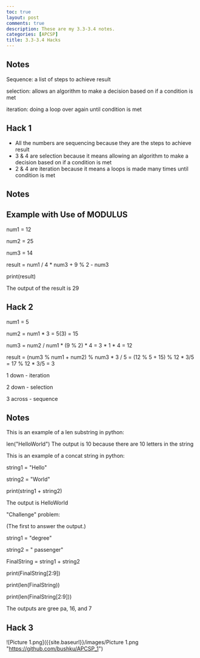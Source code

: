 ```yaml
---
toc: true
layout: post
comments: true
description: These are my 3.3-3.4 notes.
categories: [APCSP]
title: 3.3-3.4 Hacks
---
```

## Notes
Sequence: a list of steps to achieve result

selection: allows an algorithm to make a decision based on if a condition is met

iteration: doing a loop over again until condition is met
## Hack 1
 - All the numbers are sequencing because they are the steps to achieve result
 - 3 & 4 are selection because it means allowing an algorithm to make a decision based on if a condition is met
 - 2 & 4 are iteration because it means a loops is made many times until condition is met
## Notes
## Example with Use of MODULUS 

num1 = 12

num2 = 25

num3 = 14

result = num1 / 4 * num3 + 9 % 2 - num3

print(result)

The output of the result is 29

## Hack 2
num1 = 5

num2 = num1 * 3 = 5(3) = 15

num3 = num2 / num1 * (9 % 2) * 4 = 3 * 1 * 4 = 12

result = (num3 % num1 + num2) % num3 * 3 / 5 = (12 % 5 + 15) % 12 * 3/5 = 17 % 12 * 3/5 = 3


1 down - iteration

2 down - selection

3 across - sequence

## Notes
This is an example of a len substring in python:

len("HelloWorld")
The output is 10 because there are 10 letters in the string

This is an example of a concat string in python:

string1 = "Hello"

string2 = "World"

print(string1 + string2)

The output is HelloWorld

"Challenge" problem:

(The first to answer the output.)

string1 = "degree"

string2 = " passenger"

FinalString = string1 + string2

print(FinalString[2:9])

print(len(FinalString))

print(len(FinalString[2:9]))

The outputs are gree pa, 16, and 7

## Hack 3
![Picture 1.png]({{site.baseurl}}/images/Picture 1.png "https://github.com/bushku/APCSP_1")
